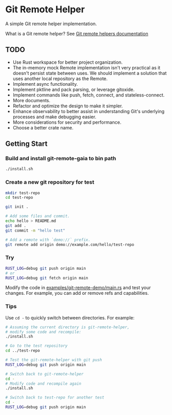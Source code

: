 
# Git Remote Helper
A simple Git remote helper implementation.

What is a Git remote helper? See [Git remote helpers documentation](https://git-scm.com/docs/gitremote-helpers)

## TODO
 - Use Rust workspace for better project organization.
 - The in-memory mock Remote implementation isn't very practical as it doesn't persist state between uses. We should implement a solution that uses another local repository as the Remote.
 - Implement async functionality.
 - Implement pktline and pack parsing, or leverage gitoxide.
 - Implement commands like push, fetch, connect, and stateless-connect.
 - More documents.
 - Refactor and optimize the design to make it simpler.
 - Enhance observability to better assist in understanding Git's underlying processes and make debugging easier.
 - More considerations for security and performance.
 - Choose a better crate name.

## Getting Start
### Build and install git-remote-gaia to bin path
```bash
./install.sh
```

### Create a new git repository for test
```bash
mkdir test-repo
cd test-repo

git init .

# Add some files and commit.
echo hello > README.md
git add .
git commit -m "hello test"

# Add a remote with `demo://` prefix.
git remote add origin demo://example.com/hello/test-repo
```

### Try

```bash
RUST_LOG=debug git push origin main
# or
RUST_LOG=debug git fetch origin main
```

Modify the code in [examples/git-remote-demo/main.rs](examples/git-remote-demo/main.rs) and test your changes. For example, you can add or remove refs and capabilities.

### Tips

Use `cd -` to quickly switch between directories.
For example:
```bash
# Assuming the current directory is git-remote-helper,
# modify some code and recompile:
./install.sh

# Go to the test repository
cd ../test-repo

# Test the git-remote-helper with git push
RUST_LOG=debug git push origin main

# Switch back to git-remote-helper
cd -
# Modify code and recompile again
./install.sh

# Switch back to test-repo for another test
cd -
RUST_LOG=debug git push origin main
```